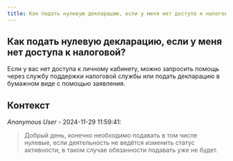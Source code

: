 ```yaml
---
title: Как подать нулевую декларацию, если у меня нет доступа к налоговой?
---
```


## Как подать нулевую декларацию, если у меня нет доступа к налоговой?

Если у вас нет доступа к личному кабинету, можно запросить помощь через службу поддержки налоговой службы или подать декларацию в бумажном виде с помощью заявления.

## Контекст

_Anonymous User_ - 2024-11-29 11:59:41:

> Добрый день, конечно необходимо подавать в том числе нулевые, если деятельность не ведётся изменить статус активности, в таком случае обязанности подавать уже не будет.
